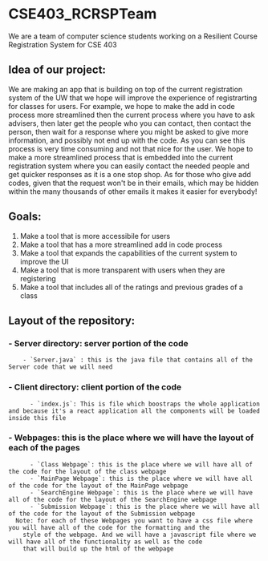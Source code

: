 # CSE403_RCRSPTeam
We are a team of computer science students working on a Resilient Course Registration System for CSE 403


## Idea of our project: 
We are making an app that is building on top of the current registration system of the UW that we hope will improve the experience of registrarting for classes for users. For example, we hope to make the add in code process more streamlined then the current process where you have to ask advisers, then later get the people who you can contact, then contact the person, then wait for a response where you might be asked to give more information, and possibly not end up with the code. As you can see this process is very time consuming and not that nice for the user. We hope to make a more streamlined process that is embedded into the current registration system where you can easily contact the needed people and get quicker responses as it is a one stop shop. As for those who give add codes, given that the request won't be in their emails, which may be hidden within the many thousands of other emails it makes it easier for everybody! 


## Goals: 
1. Make a tool that is more accessibile for users 
2. Make a tool that has a more streamlined add in code process 
3. Make a tool that expands the capabilities of the current system to improve the UI
4. Make a tool that is more transparent with users when they are registering 
5. Make a tool that includes all of the ratings and previous grades of a class 


## Layout of the repository:
###    - Server directory: server portion of the code 
        - `Server.java` : this is the java file that contains all of the Server code that we will need
    
###    - Client directory: client portion of the code 
          - `index.js`: This is file which boostraps the whole application and because it's a react application all the components will be loaded inside this file
###    - Webpages: this is the place where we will have the layout of each of the pages
          - `Class Webpage`: this is the place where we will have all of the code for the layout of the class webpage
          - `MainPage Webpage`: this is the place where we will have all of the code for the layout of the MainPage webpage 
          - `SearchEngine Webpage`: this is the place where we will have all of the code for the layout of the SearchEngine webpage 
          - `Submission Webpage`: this is the place where we will have all of the code for the layout of the Submission webpage 
      Note: for each of these Webpages you want to have a css file where you will have all of the code for the formatting and the 
        style of the webpage. And we will have a javascript file where we will have all of the functionality as well as the code 
        that will build up the html of the webpage 




